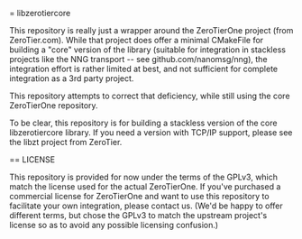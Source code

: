 = libzerotiercore

This repository is really just a wrapper around the ZeroTierOne
project (from ZeroTier.com).  While that project does offer a minimal
CMakeFile for building a "core" version of the library (suitable for
integration in stackless projects like the NNG transport -- see
github.com/nanomsg/nng), the integration effort is rather limited at
best, and not sufficient for complete integration as a 3rd party project.

This repository attempts to correct that deficiency, while still using
the core ZeroTierOne repository.

To be clear, this repository is for building a stackless version of the
core libzerotiercore library. If you need a version with TCP/IP support,
please see the libzt project from ZeroTier.

== LICENSE

This repository is provided for now under the terms of the GPLv3, which
match the license used for the actual ZeroTierOne.  If you've purchased
a commercial license for ZeroTierOne and want to use this repository to
facilitate your own integration, please contact us. (We'd be happy to offer
different terms, but chose the GPLv3 to match the upstream project's license
so as to avoid any possible licensing confusion.)

